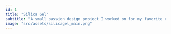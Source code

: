 ```yaml
---
id: 1
title: "Silica Gel"
subtitle: "A small passion design project I worked on for my favorite rock band"
image: "src/assets/silicagel_main.png"
---
```

